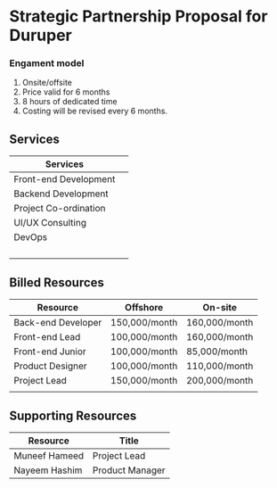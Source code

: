 # Strategic Partnership Proposal for Duruper



### Engament model

1. Onsite/offsite
2. Price valid for 6 months
3. 8 hours of dedicated time
4. Costing will be revised every 6 months.


## Services

| Services              |      |
| --------------------- | ---- |
| Front-end Development |      |
| Backend Development   |      |
| Project Co-ordination |      |
| UI/UX Consulting      |      |
| DevOps                |      |
|                       |      |
|                       |      |
|                       |      |
|                       |      |



## Billed Resources

| Resource           | Offshore      | On-site       |
| ------------------ | ------------- | ------------- |
| Back-end Developer | 150,000/month | 160,000/month |
| Front-end Lead     | 100,000/month | 160,000/month |
| Front-end Junior   | 100,000/month | 85,000/month  |
| Product Designer   | 100,000/month | 110,000/month |
| Project Lead       | 150,000/month | 200,000/month |
|                    |               |               |

## Supporting Resources

| Resource      | Title           |
| ------------- | --------------- |
| Muneef Hameed | Project Lead    |
| Nayeem Hashim | Product Manager |



